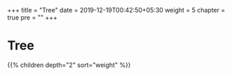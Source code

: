 +++
title = "Tree"
date = 2019-12-19T00:42:50+05:30
weight = 5
chapter = true
pre = "<b></b>"
+++


# Tree

{{% children depth="2" sort="weight" %}}
